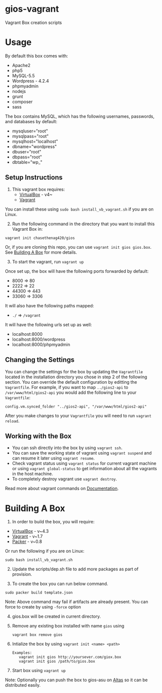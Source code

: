 # gios-vagrant
Vagrant Box creation scripts

# Usage

By default this box comes with:

* Apache2
* php5
* MySQL-5.5
* Wordpress - 4.2.4
* phpmyadmin
* nodejs
* grunt
* composer
* sass

The box contains MySQL, which has the following usernames, passwords, and databases by default:

* mysqluser="root"
* mysqlpass="root"
* mysqlhost="localhost"
* dbname="wordpress"
* dbuser="root"
* dbpass="root"
* dbtable="wp_"

## Setup Instructions

1. This vagrant box requires:
    * [VirtualBox](https://www.virtualbox.org/wiki/Downloads) - v4~
    * [Vagrant](http://www.vagrantup.com/downloads.html)

  You can install these using `sudo bash install_vb_vagrant.sh` if you are on Linux.

2. Run the following command in the directory that you want to install this Vagrant Box in:

  `vagrant init chasethenag420/gios`

  Or, if you are cloning this repo, you can use `vagrant init gios gios.box`. See [Building A Box](#building-a-box) for more details.

3. To start the vagrant, run `vagrant up`

Once set up, the box will have the following ports forwarded by default:

* 8000 => 80
* 2222 => 22
* 44300 => 443
* 33060 => 3306

It will also have the following paths mapped:

* `./` => `/vagrant`

It will have the following urls set up as well:

* localhost:8000
* localhost:8000/wordpress
* localhost:8000/phpmyadmin

## Changing the Settings

You can change the settings for the box by updating the `Vagrantfile` located in the installation directory you chose in step 2 of the following section. You can override the default configuration by editting the `Vagrantfile`. For example, if you want to map `../gios2-api` to `/var/www/html/gios2-api` you would add the following line to your `Vagrantfile`:

`config.vm.synced_folder "../gios2-api", "/var/www/html/gios2-api"`

After you make changes to your `Vagrantfile` you will need to run `vagrant reload`.

## Working with the Box

* You can ssh directly into the box by using `vagrant ssh`.
* You can save the working state of vagrant using `vagrant suspend`
and can resume it later using `vagrant resume`.
* Check vagrant status using `vagrant status` for current vagrant machine or using `vagrant global-status` to get information about all the vagrants in the host machine.
* To completely destroy vagrant use `vagrant destroy`.

Read more about vagrant commands on [Documentation](http://docs.vagrantup.com/v2/).


# Building A Box

1. In order to build the box, you will require:
  - [VirtualBox](https://www.virtualbox.org/wiki/Downloads) - v~4.3
  - [Vagrant](http://www.vagrantup.com/downloads.html) - v~1.7
  - [Packer](https://www.packer.io/) - v~0.8

  Or run the following if you are on Linux:

  `sudo bash install_vb_vagrant.sh`


2. Update the scripts/dep.sh file to add more packages as part of provision.

3. To create the box you can run below command.

  `sudo packer build template.json`

  Note: Above command may fail if artifacts are already present. You can force to create by using `-force` option

4. gios.box will be created in current directory.

5. Remove any existing box installed with name `gios` using

    `vagrant box remove gios`

6. Intialize the box by using `vagrant init <name> <path>`

   ```
   Examples:
      vagrant init gios http://yoursever.com/giox.box
      vagrant init gios /path/to/gios.box
   ```
7. Start box using `vagrant up`

Note: Optionally you can push the box to gios-asu on [Altas](https://atlas.hashicorp.com) so it can be distributed easily.
